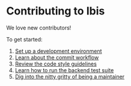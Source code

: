 # Contributing to Ibis

We love new contributors!

To get started:

1. [Set up a development environment](https://ibis-project.org/docs/latest/contribute/01_environment/)
1. [Learn about the commit workflow](https://ibis-project.org/docs/latest/contribute/02_workflow/)
1. [Review the code style guidelines](https://ibis-project.org/docs/latest/contribute/03_style/)
1. [Learn how to run the backend test suite](https://ibis-project.org/docs/latest/contribute/04_backend_tests/)
1. [Dig into the nitty gritty of being a maintainer](https://ibis-project.org/docs/latest/contribute/05_maintainers_guide/)
